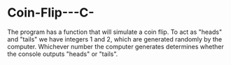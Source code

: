 # Coin-Flip---C-

The program has a function that will simulate a coin flip. To act as "heads" and "tails" we have integers 1 and 2, which are generated randomly by the computer. Whichever number the computer generates determines whether the console outputs "heads" or "tails".

